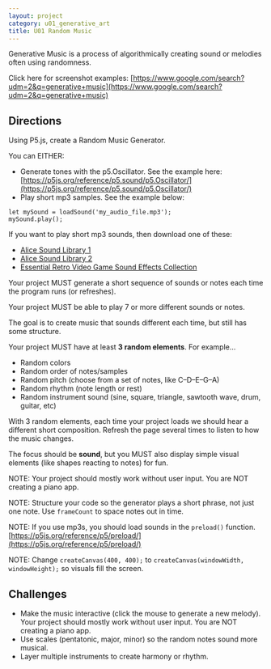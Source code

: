 ```yaml
---
layout: project
category: u01_generative_art
title: U01 Random Music
---
```


Generative Music is a process of algorithmically creating sound or melodies often using randomness.

Click here for screenshot examples: [https://www.google.com/search?udm=2&q=generative+music](https://www.google.com/search?udm=2&q=generative+music)

## Directions

Using P5.js, create a Random Music Generator.

You can EITHER:
- Generate tones with the p5.Oscillator. See the example here: [https://p5js.org/reference/p5.sound/p5.Oscillator/](https://p5js.org/reference/p5.sound/p5.Oscillator/)
- Play short mp3 samples. See the example below:
```
let mySound = loadSound('my_audio_file.mp3');
mySound.play();
```

If you want to play short mp3 sounds, then download one of these:
  - [Alice Sound Library 1](https://www.alice.org/wp-content/uploads/2017/05/AliceSoundLibrary.zip)
  - [Alice Sound Library 2](https://www.alice.org/wp-content/uploads/2017/08/AliceSoundLibraryExpansionPackOne.zip)
  - [Essential Retro Video Game Sound Effects Collection](https://opengameart.org/sites/default/files/The%20Essential%20Retro%20Video%20Game%20Sound%20Effects%20Collection%20%5B512%20sounds%5D.zip)

Your project MUST generate a short sequence of sounds or notes each time the program runs (or refreshes).  

Your project MUST be able to play 7 or more different sounds or notes.

The goal is to create music that sounds different each time, but still has some structure.

Your project MUST have at least **3 random elements**. For example…
- Random colors
- Random order of notes/samples
- Random pitch (choose from a set of notes, like C–D–E–G–A)  
- Random rhythm (note length or rest)  
- Random instrument sound (sine, square, triangle, sawtooth wave, drum, guitar, etc)  


With 3 random elements, each time your project loads we should hear a different short composition. Refresh the page several times to listen to how the music changes.

The focus should be **sound**, but you MUST also display simple visual elements (like shapes reacting to notes) for fun.

NOTE: Your project should mostly work without user input. You are NOT creating a piano app.

NOTE: Structure your code so the generator plays a short phrase, not just one note. Use `frameCount` to space notes out in time.  

NOTE: If you use mp3s, you should load sounds in the `preload()` function. [https://p5js.org/reference/p5/preload/](https://p5js.org/reference/p5/preload/)

NOTE: Change `createCanvas(400, 400);` to `createCanvas(windowWidth, windowHeight);` so visuals fill the screen.

## Challenges


- Make the music interactive (click the mouse to generate a new melody). Your project should mostly work without user input. You are NOT creating a piano app.
- Use scales (pentatonic, major, minor) so the random notes sound more musical.  
- Layer multiple instruments to create harmony or rhythm.  
